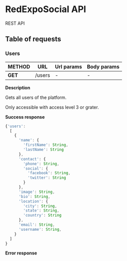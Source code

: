 # RedExpoSocial  API
REST API

## Table of requests

### Users

| METHOD  | URL     | Url params | Body params |
| ------- | ------- | ---------- | ----------- |
| **GET** | /users  | -          | -           |

**Description**

Gets all users of the platform.

Only accessible with access level 3 or grater.

**Success response**

```javascript
{'users':
  [
    {
      'name': {
        'firstName': String,
        'lastName': String
      },
      'contact': {
        'phone': String,
        'social': {
          'facebook': String,
          'twitter': String
        }
      },
      'image': String,
      'bio': String,
      'location': {
        'city': String,
        'state': String,
        'country': String
      },
      'email': String,
      'username': String,
    }
  ]
}
```


**Error response**
